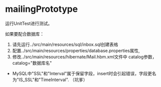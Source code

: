 mailingPrototype
================
运行UnitTest进行测试。

如果要配合数据库：
  1. 请先运行../src/main/resources/sql/inbox.sql创建表格
  2. 配置../src/main/resources/properties/database.properties属性,
  3. 修改../src/main/resources/hibernate/Mail.hbm.xml文件中
	      <class name="com.hesong.mail.model.Mail" table="cc_mail_t_inbox" catalog="mail">
	   catalog参数，catalog="数据库名"


* MySQL中"SSL"和"Interval"属于保留字段，insert时会引起错误，字段更名为"IS_SSL"和"TimeInterval". （坑爹）
